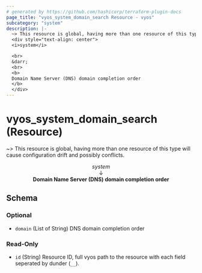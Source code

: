 ```yaml
---
# generated by https://github.com/hashicorp/terraform-plugin-docs
page_title: "vyos_system_domain_search Resource - vyos"
subcategory: "system"
description: |-
  ~> This resource is global, having more than one resource of this type will cause configuration drift and possibly conflicts.
  <div style="text-align: center">
  <i>system</i>

  <br>
  &darr;
  <br>
  <b>
  Domain Name Server (DNS) domain completion order
  </b>
  </div>
---
```


# vyos_system_domain_search (Resource)

~> This resource is global, having more than one resource of this type will cause configuration drift and possibly conflicts.

<div style="text-align: center">
<i>system</i>

<br>
&darr;
<br>
<b>
Domain Name Server (DNS) domain completion order
</b>
</div>



<!-- schema generated by tfplugindocs -->
## Schema

### Optional

- `domain` (List of String) DNS domain completion order

### Read-Only

- `id` (String) Resource ID, full vyos path to the resource with each field seperated by dunder (`__`).
